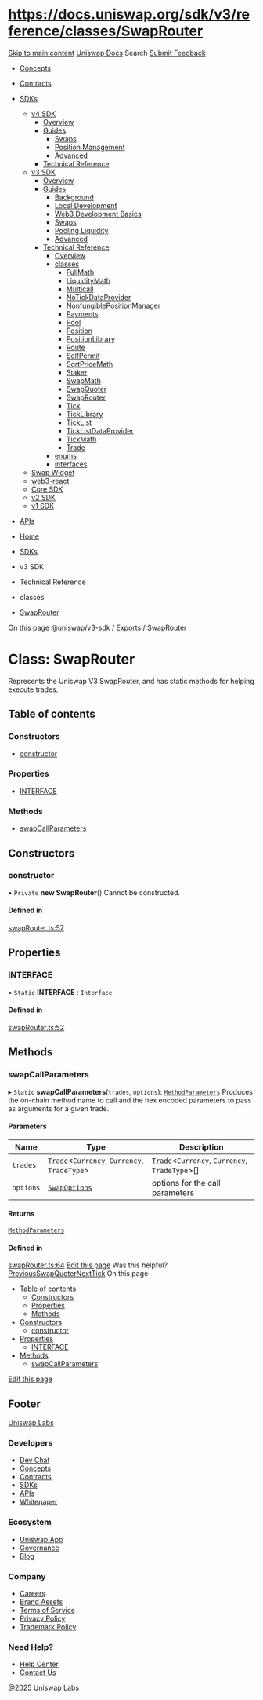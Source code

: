# https://docs.uniswap.org/sdk/v3/reference/classes/SwapRouter

[Skip to main content](https://docs.uniswap.org/sdk/v3/reference/classes/SwapRouter#__docusaurus_skipToContent_fallback)
[Uniswap Docs](https://docs.uniswap.org/)
Search
[Submit Feedback](https://docs.google.com/forms/d/e/1FAIpQLSdjSkZam8KiatL9XACRVxCHjDJjaPGbls77PCXDKFn4JwykXg/viewform)
  * [Concepts](https://docs.uniswap.org/concepts/overview)
  * [Contracts](https://docs.uniswap.org/contracts/v4/overview)
  * [SDKs](https://docs.uniswap.org/sdk/v4/overview)
    * [v4 SDK](https://docs.uniswap.org/sdk/v4/overview)
      * [Overview](https://docs.uniswap.org/sdk/v4/overview)
      * [Guides](https://docs.uniswap.org/sdk/v4/guides/swaps/quoting)
        * [Swaps](https://docs.uniswap.org/sdk/v4/guides/swaps/quoting)
        * [Position Management](https://docs.uniswap.org/sdk/v4/guides/liquidity/position-minting)
        * [Advanced](https://docs.uniswap.org/sdk/v4/guides/advanced/pool-data)
      * [Technical Reference](https://docs.uniswap.org/sdk/v4/reference/overview)
    * [v3 SDK](https://docs.uniswap.org/sdk/v3/overview)
      * [Overview](https://docs.uniswap.org/sdk/v3/overview)
      * [Guides](https://docs.uniswap.org/sdk/v3/guides/background)
        * [Background](https://docs.uniswap.org/sdk/v3/guides/background)
        * [Local Development](https://docs.uniswap.org/sdk/v3/guides/local-development)
        * [Web3 Development Basics](https://docs.uniswap.org/sdk/v3/guides/web3-development-basics)
        * [Swaps](https://docs.uniswap.org/sdk/v3/guides/swaps/quoting)
        * [Pooling Liquidity](https://docs.uniswap.org/sdk/v3/guides/liquidity/position-data)
        * [Advanced](https://docs.uniswap.org/sdk/v3/guides/advanced/introduction)
      * [Technical Reference](https://docs.uniswap.org/sdk/v3/reference/overview)
        * [Overview](https://docs.uniswap.org/sdk/v3/reference/overview)
        * [classes](https://docs.uniswap.org/sdk/v3/reference/classes/FullMath)
          * [FullMath](https://docs.uniswap.org/sdk/v3/reference/classes/FullMath)
          * [LiquidityMath](https://docs.uniswap.org/sdk/v3/reference/classes/LiquidityMath)
          * [Multicall](https://docs.uniswap.org/sdk/v3/reference/classes/Multicall)
          * [NoTickDataProvider](https://docs.uniswap.org/sdk/v3/reference/classes/NoTickDataProvider)
          * [NonfungiblePositionManager](https://docs.uniswap.org/sdk/v3/reference/classes/NonfungiblePositionManager)
          * [Payments](https://docs.uniswap.org/sdk/v3/reference/classes/Payments)
          * [Pool](https://docs.uniswap.org/sdk/v3/reference/classes/Pool)
          * [Position](https://docs.uniswap.org/sdk/v3/reference/classes/Position)
          * [PositionLibrary](https://docs.uniswap.org/sdk/v3/reference/classes/PositionLibrary)
          * [Route](https://docs.uniswap.org/sdk/v3/reference/classes/Route)
          * [SelfPermit](https://docs.uniswap.org/sdk/v3/reference/classes/SelfPermit)
          * [SqrtPriceMath](https://docs.uniswap.org/sdk/v3/reference/classes/SqrtPriceMath)
          * [Staker](https://docs.uniswap.org/sdk/v3/reference/classes/Staker)
          * [SwapMath](https://docs.uniswap.org/sdk/v3/reference/classes/SwapMath)
          * [SwapQuoter](https://docs.uniswap.org/sdk/v3/reference/classes/SwapQuoter)
          * [SwapRouter](https://docs.uniswap.org/sdk/v3/reference/classes/SwapRouter)
          * [Tick](https://docs.uniswap.org/sdk/v3/reference/classes/Tick)
          * [TickLibrary](https://docs.uniswap.org/sdk/v3/reference/classes/TickLibrary)
          * [TickList](https://docs.uniswap.org/sdk/v3/reference/classes/TickList)
          * [TickListDataProvider](https://docs.uniswap.org/sdk/v3/reference/classes/TickListDataProvider)
          * [TickMath](https://docs.uniswap.org/sdk/v3/reference/classes/TickMath)
          * [Trade](https://docs.uniswap.org/sdk/v3/reference/classes/Trade)
        * [enums](https://docs.uniswap.org/sdk/v3/reference/enums/FeeAmount)
        * [interfaces](https://docs.uniswap.org/sdk/v3/reference/interfaces/AllowedPermitArguments)
    * [Swap Widget](https://docs.uniswap.org/sdk/swap-widget/overview)
    * [web3-react](https://docs.uniswap.org/sdk/web3-react/overview)
    * [Core SDK](https://docs.uniswap.org/sdk/core/overview)
    * [v2 SDK](https://docs.uniswap.org/sdk/v2/overview)
    * [v1 SDK](https://docs.uniswap.org/sdk/v1/overview)
  * [APIs](https://docs.uniswap.org/api/subgraph/overview)


  * [Home](https://docs.uniswap.org/)
  * [SDKs](https://docs.uniswap.org/sdk/v4/overview)
  * v3 SDK
  * Technical Reference
  * classes
  * [SwapRouter](https://docs.uniswap.org/sdk/v3/reference/classes/SwapRouter)


On this page
[@uniswap/v3-sdk](https://docs.uniswap.org/sdk/v3/reference/README.md) / [Exports](https://docs.uniswap.org/sdk/v3/reference/modules.md) / SwapRouter
# Class: SwapRouter
Represents the Uniswap V3 SwapRouter, and has static methods for helping execute trades.
## Table of contents[​](https://docs.uniswap.org/sdk/v3/reference/classes/SwapRouter#table-of-contents "Direct link to Table of contents")
### Constructors[​](https://docs.uniswap.org/sdk/v3/reference/classes/SwapRouter#constructors "Direct link to Constructors")
  * [constructor](https://docs.uniswap.org/sdk/v3/reference/classes/SwapRouter#constructor)


### Properties[​](https://docs.uniswap.org/sdk/v3/reference/classes/SwapRouter#properties "Direct link to Properties")
  * [INTERFACE](https://docs.uniswap.org/sdk/v3/reference/classes/SwapRouter#interface)


### Methods[​](https://docs.uniswap.org/sdk/v3/reference/classes/SwapRouter#methods "Direct link to Methods")
  * [swapCallParameters](https://docs.uniswap.org/sdk/v3/reference/classes/SwapRouter#swapcallparameters)


## Constructors[​](https://docs.uniswap.org/sdk/v3/reference/classes/SwapRouter#constructors-1 "Direct link to Constructors")
### constructor[​](https://docs.uniswap.org/sdk/v3/reference/classes/SwapRouter#constructor "Direct link to constructor")
• `Private` **new SwapRouter**()
Cannot be constructed.
#### Defined in[​](https://docs.uniswap.org/sdk/v3/reference/classes/SwapRouter#defined-in "Direct link to Defined in")
[swapRouter.ts:57](https://github.com/Uniswap/v3-sdk/blob/08a7c05/src/swapRouter.ts#L57)
## Properties[​](https://docs.uniswap.org/sdk/v3/reference/classes/SwapRouter#properties-1 "Direct link to Properties")
### INTERFACE[​](https://docs.uniswap.org/sdk/v3/reference/classes/SwapRouter#interface "Direct link to INTERFACE")
▪ `Static` **INTERFACE** : `Interface`
#### Defined in[​](https://docs.uniswap.org/sdk/v3/reference/classes/SwapRouter#defined-in-1 "Direct link to Defined in")
[swapRouter.ts:52](https://github.com/Uniswap/v3-sdk/blob/08a7c05/src/swapRouter.ts#L52)
## Methods[​](https://docs.uniswap.org/sdk/v3/reference/classes/SwapRouter#methods-1 "Direct link to Methods")
### swapCallParameters[​](https://docs.uniswap.org/sdk/v3/reference/classes/SwapRouter#swapcallparameters "Direct link to swapCallParameters")
▸ `Static` **swapCallParameters**(`trades`, `options`): [`MethodParameters`](https://docs.uniswap.org/sdk/v3/reference/interfaces/MethodParameters)
Produces the on-chain method name to call and the hex encoded parameters to pass as arguments for a given trade.
#### Parameters[​](https://docs.uniswap.org/sdk/v3/reference/classes/SwapRouter#parameters "Direct link to Parameters")
Name| Type| Description  
---|---|---  
`trades`| [`Trade`](https://docs.uniswap.org/sdk/v3/reference/classes/Trade)<`Currency`, `Currency`, `TradeType`> | [`Trade`](https://docs.uniswap.org/sdk/v3/reference/classes/Trade)<`Currency`, `Currency`, `TradeType`>[]| -  
`options`| [`SwapOptions`](https://docs.uniswap.org/sdk/v3/reference/interfaces/SwapOptions)| options for the call parameters  
#### Returns[​](https://docs.uniswap.org/sdk/v3/reference/classes/SwapRouter#returns "Direct link to Returns")
[`MethodParameters`](https://docs.uniswap.org/sdk/v3/reference/interfaces/MethodParameters)
#### Defined in[​](https://docs.uniswap.org/sdk/v3/reference/classes/SwapRouter#defined-in-2 "Direct link to Defined in")
[swapRouter.ts:64](https://github.com/Uniswap/v3-sdk/blob/08a7c05/src/swapRouter.ts#L64)
[Edit this page](https://github.com/uniswap/uniswap-docs/tree/main/docs/sdk/v3/reference/classes/SwapRouter.md)
Was this helpful?
[PreviousSwapQuoter](https://docs.uniswap.org/sdk/v3/reference/classes/SwapQuoter)[NextTick](https://docs.uniswap.org/sdk/v3/reference/classes/Tick)
On this page
  * [Table of contents](https://docs.uniswap.org/sdk/v3/reference/classes/SwapRouter#table-of-contents)
    * [Constructors](https://docs.uniswap.org/sdk/v3/reference/classes/SwapRouter#constructors)
    * [Properties](https://docs.uniswap.org/sdk/v3/reference/classes/SwapRouter#properties)
    * [Methods](https://docs.uniswap.org/sdk/v3/reference/classes/SwapRouter#methods)
  * [Constructors](https://docs.uniswap.org/sdk/v3/reference/classes/SwapRouter#constructors-1)
    * [constructor](https://docs.uniswap.org/sdk/v3/reference/classes/SwapRouter#constructor)
  * [Properties](https://docs.uniswap.org/sdk/v3/reference/classes/SwapRouter#properties-1)
    * [INTERFACE](https://docs.uniswap.org/sdk/v3/reference/classes/SwapRouter#interface)
  * [Methods](https://docs.uniswap.org/sdk/v3/reference/classes/SwapRouter#methods-1)
    * [swapCallParameters](https://docs.uniswap.org/sdk/v3/reference/classes/SwapRouter#swapcallparameters)


[Edit this page](https://github.com/uniswap/uniswap-docs/tree/main/docs/sdk/v3/reference/classes/SwapRouter.md)
## Footer
[Uniswap Labs](https://docs.uniswap.org/)
### Developers
  * [Dev Chat](https://discord.com/invite/uniswap)
  * [Concepts](https://docs.uniswap.org/concepts/overview)
  * [Contracts](https://docs.uniswap.org/contracts/v4/overview)
  * [SDKs](https://docs.uniswap.org/sdk/v4/overview)
  * [APIs](https://docs.uniswap.org/api/subgraph/overview)
  * [Whitepaper](https://app.uniswap.org/whitepaper-v4.pdf)


### Ecosystem
  * [Uniswap App](https://app.uniswap.org/)
  * [Governance](https://www.uniswapfoundation.org/governance)
  * [Blog](https://blog.uniswap.org/)


### Company
  * [Careers](https://boards.greenhouse.io/uniswaplabs)
  * [Brand Assets](https://github.com/Uniswap/brand-assets/raw/main/Uniswap%20Brand%20Assets.zip)
  * [Terms of Service](https://support.uniswap.org/hc/en-us/articles/30935100859661-Uniswap-Labs-Terms-of-Service)
  * [Privacy Policy](https://support.uniswap.org/hc/en-us/articles/30934457771405-Uniswap-Labs-Privacy-Policy)
  * [Trademark Policy](https://support.uniswap.org/hc/en-us/articles/30934762216973-Uniswap-Labs-Trademark-Guidelines)


### Need Help?
  * [Help Center](https://support.uniswap.org/)
  * [Contact Us](https://support.uniswap.org/hc/en-us/requests/new)


@2025 Uniswap Labs
[](https://github.com/uniswap/uniswap-docs)[](https://twitter.com/Uniswap)[](https://discord.com/invite/uniswap)
